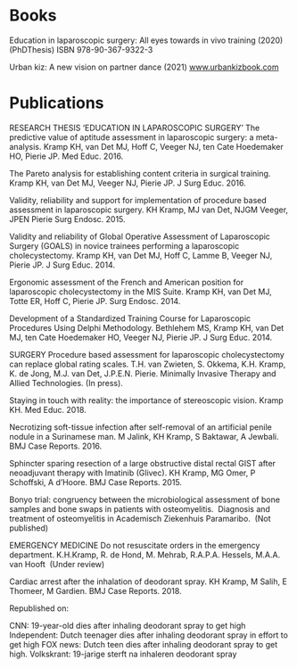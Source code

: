 # Books
Education in laparoscopic surgery: All eyes towards in vivo training (2020) (PhDThesis)
ISBN 978-90-367-9322-3
 
Urban kiz: A new vision on partner dance (2021)
www.urbankizbook.com


# Publications

RESEARCH THESIS ‘EDUCATION IN LAPAROSCOPIC SURGERY’
The predictive value of aptitude assessment in laparoscopic surgery: a meta-analysis. 
Kramp KH, van Det MJ, Hoff C, Veeger NJ, ten Cate Hoedemaker HO, Pierie JP.
Med Educ. 2016. 

The Pareto analysis for establishing content criteria in surgical training. 
Kramp KH, van Det MJ, Veeger NJ, Pierie JP.
J Surg Educ. 2016. 

Validity, reliability and support for implementation of procedure based assessment in laparoscopic surgery.
KH Kramp, MJ van Det, NJGM Veeger, JPEN Pierie
Surg Endosc. 2015. 

Validity and reliability of Global Operative Assessment of Laparoscopic Surgery (GOALS) in novice trainees performing a laparoscopic cholecystectomy.
Kramp KH, van Det MJ, Hoff C, Lamme B, Veeger NJ, Pierie JP.
J Surg Educ. 2014. 

Ergonomic assessment of the French and American position for laparoscopic cholecystectomy in the MIS Suite.
Kramp KH, van Det MJ, Totte ER, Hoff C, Pierie JP.
Surg Endosc. 2014.

Development of a Standardized Training Course for Laparoscopic Procedures Using Delphi Methodology.
Bethlehem MS, Kramp KH, van Det MJ, ten Cate Hoedemaker HO, Veeger NJ, Pierie JP. 
J Surg Educ. 2014. 

SURGERY
Procedure based assessment for laparoscopic cholecystectomy can replace global rating scales. 
T.H. van Zwieten, S. Okkema, K.H. Kramp, K. de Jong, M.J. van Det, J.P.E.N. Pierie.
Minimally Invasive Therapy and Allied Technologies. (In press).

Staying in touch with reality: the importance of stereoscopic vision.
Kramp KH. 
Med Educ. 2018.  

Necrotizing soft-tissue infection after self-removal of an artificial penile nodule in a Surinamese man.
M Jalink, KH Kramp, S Baktawar, A Jewbali.
BMJ Case Reports. 2016.  

Sphincter sparing resection of a large obstructive distal rectal GIST after neoadjuvant therapy with Imatinib (Glivec). 
KH Kramp, MG Omer, P Schoffski, A d’Hoore. 
BMJ Case Reports. 2015. 

Bonyo trial: congruency between the microbiological assessment of bone samples and bone swaps in patients with osteomyelitis.  Diagnosis and treatment of osteomyelitis in Academisch Ziekenhuis Paramaribo. 
(Not published)

EMERGENCY MEDICINE
Do not resuscitate orders in the emergency department.
K.H.Kramp, R. de Hond, M. Mehrab, R.A.P.A. Hessels, M.A.A. van Hooft  
(Under review)

Cardiac arrest after the inhalation of deodorant spray.
KH Kramp, M Salih, E Thomeer, M Gardien.
BMJ Case Reports. 2018.  

Republished on:

CNN: 19-year-old dies after inhaling deodorant spray to get high
Independent: Dutch teenager dies after inhaling deodorant spray in effort to get high
FOX news: Dutch teen dies after inhaling deodorant spray to get high.
Volkskrant: 19-jarige sterft na inhaleren deodorant spray
